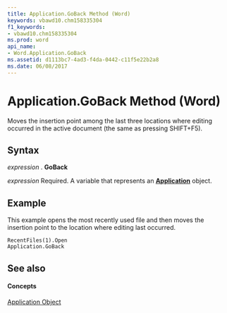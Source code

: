 ```yaml
---
title: Application.GoBack Method (Word)
keywords: vbawd10.chm158335304
f1_keywords:
- vbawd10.chm158335304
ms.prod: word
api_name:
- Word.Application.GoBack
ms.assetid: d1113bc7-4ad3-f4da-0442-c11f5e22b2a8
ms.date: 06/08/2017
---
```



# Application.GoBack Method (Word)

Moves the insertion point among the last three locations where editing occurred in the active document (the same as pressing SHIFT+F5).


## Syntax

 _expression_ . **GoBack**

 _expression_ Required. A variable that represents an **[Application](Word.Application.md)** object.


## Example

This example opens the most recently used file and then moves the insertion point to the location where editing last occurred.


```
RecentFiles(1).Open 
Application.GoBack
```


## See also


#### Concepts


[Application Object](Word.Application.md)

